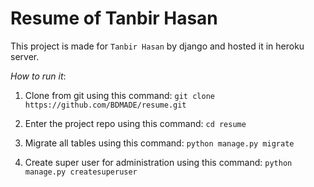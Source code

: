 # Resume of Tanbir Hasan

This project is made for `Tanbir Hasan` by django and hosted it in heroku server.

*How to run it*:

1. Clone from git using this command: `git clone https://github.com/BDMADE/resume.git`

2. Enter the project repo using this command: `cd resume`

3. Migrate all tables using this command: `python manage.py migrate`

4. Create super user for administration using this command: `python manage.py createsuperuser`

